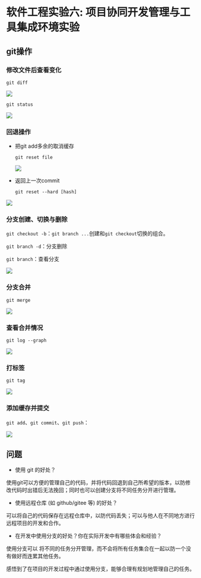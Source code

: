 # 软件工程实验六: 项目协同开发管理与工具集成环境实验

## git操作

### 修改文件后查看变化

`git diff`

![](D:\Workspace2\SE\E6\NJU-SE2021-autumn-Lab6\Report\191220142-叶起厚\ref\diff.png)

`git status`

![](D:\Workspace2\SE\E6\NJU-SE2021-autumn-Lab6\Report\191220142-叶起厚\ref\status.png)

### 回退操作

- 把git add多余的取消缓存

  `git reset file`

  ![](D:\Workspace2\SE\E6\NJU-SE2021-autumn-Lab6\Report\191220142-叶起厚\ref\reset_file.png)

- 返回上一次commit

  `git reset --hard [hash]`

![](D:\Workspace2\SE\E6\NJU-SE2021-autumn-Lab6\Report\191220142-叶起厚\ref\reset_commit.png)

### 分支创建、切换与删除

`git checkout -b`：`git branch ...`创建和`git checkout`切换的组合。

`git branch -d`：分支删除

`git branch`：查看分支

![](D:\Workspace2\SE\E6\NJU-SE2021-autumn-Lab6\Report\191220142-叶起厚\ref\branch.png)

### 分支合并

`git merge`

![](D:\Workspace2\SE\E6\NJU-SE2021-autumn-Lab6\Report\191220142-叶起厚\ref\merge.png)

### 查看合并情况

`git log --graph`

![](D:\Workspace2\SE\E6\NJU-SE2021-autumn-Lab6\Report\191220142-叶起厚\ref\log.png)

### 打标签

`git tag`

![](D:\Workspace2\SE\E6\NJU-SE2021-autumn-Lab6\Report\191220142-叶起厚\ref\tag.png)

### 添加缓存并提交

`git add`、`git commit`、`git push`：

![](D:\Workspace2\SE\E6\NJU-SE2021-autumn-Lab6\Report\191220142-叶起厚\ref\push.png)

## 问题

- 使用 git 的好处？

使用git可以方便的管理自己的代码，并将代码回退到自己所希望的版本，以防修改代码时出错后无法挽回；同时也可以创建分支将不同任务分开进行管理。

- 使用远程仓库 (如 github/gitee 等) 的好处？

可以将自己的代码保存在远程仓库中，以防代码丢失；可以与他人在不同地方进行远程项目的开发和合作。

- 在开发中使用分支的好处？你在实际开发中有哪些体会和经验？

使用分支可以 将不同的任务分开管理，而不会将所有任务集合在一起以防一个没有做好而连累其他任务。

感悟到了在项目的开发过程中通过使用分支，能够合理有规划地管理自己的任务。